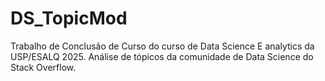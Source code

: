 # DS_TopicMod
Trabalho de Conclusão de Curso do curso de Data Science E analytics da USP/ESALQ 2025. Análise de tópicos da comunidade de Data Science do Stack Overflow.
